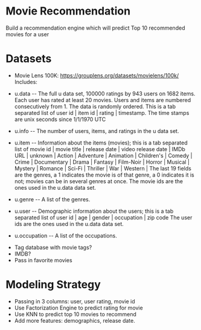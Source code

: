 # Movie Recommendation
Build a recommendation engine which will predict Top 10 recommended movies for a user

# Datasets
- Movie Lens 100K: 
https://grouplens.org/datasets/movielens/100k/
Includes:
* u.data     -- The full u data set, 100000 ratings by 943 users on 1682 items.
              Each user has rated at least 20 movies.  Users and items are
              numbered consecutively from 1.  The data is randomly
              ordered. This is a tab separated list of 
	         user id | item id | rating | timestamp. 
              The time stamps are unix seconds since 1/1/1970 UTC   

* u.info     -- The number of users, items, and ratings in the u data set.

* u.item     -- Information about the items (movies); this is a tab separated
              list of
              movie id | movie title | release date | video release date |
              IMDb URL | unknown | Action | Adventure | Animation |
              Children's | Comedy | Crime | Documentary | Drama | Fantasy |
              Film-Noir | Horror | Musical | Mystery | Romance | Sci-Fi |
              Thriller | War | Western |
              The last 19 fields are the genres, a 1 indicates the movie
              is of that genre, a 0 indicates it is not; movies can be in
              several genres at once.
              The movie ids are the ones used in the u.data data set.

* u.genre    -- A list of the genres.

* u.user     -- Demographic information about the users; this is a tab
              separated list of
              user id | age | gender | occupation | zip code
              The user ids are the ones used in the u.data data set.

* u.occupation -- A list of the occupations.

- Tag database with movie tags?
- IMDB?
- Pass in favorite movies


# Modeling Strategy
- Passing in 3 columns: user, user rating, movie id
- Use Factorization Engine to predict rating for movie
- Use KNN to predict top 10 movies to recommend
- Add more features: demographics, release date.
